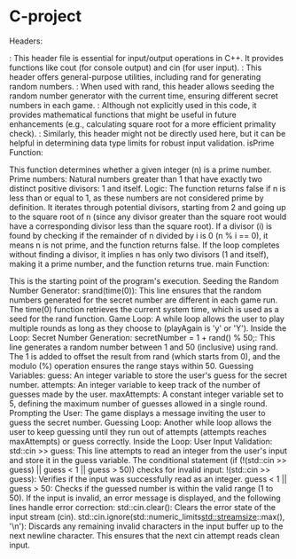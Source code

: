 # C-project
Headers:  

<iostream>: This header file is essential for input/output operations in C++. It provides functions like cout (for console output) and cin (for user input).
<cstdlib>: This header offers general-purpose utilities, including rand for generating random numbers.
<ctime>: When used with rand, this header allows seeding the random number generator with the current time, ensuring different secret numbers in each game.
<cmath>: Although not explicitly used in this code, it provides mathematical functions that might be useful in future enhancements (e.g., calculating square root for a more efficient primality check).
<limits>: Similarly, this header might not be directly used here, but it can be helpful in determining data type limits for robust input validation.
isPrime Function:

This function determines whether a given integer (n) is a prime number.
Prime numbers: Natural numbers greater than 1 that have exactly two distinct positive divisors: 1 and itself.
Logic:
The function returns false if n is less than or equal to 1, as these numbers are not considered prime by definition.
It iterates through potential divisors, starting from 2 and going up to the square root of n (since any divisor greater than the square root would have a corresponding divisor less than the square root).
If a divisor (i) is found by checking if the remainder of n divided by i is 0 (n % i == 0), it means n is not prime, and the function returns false.
If the loop completes without finding a divisor, it implies n has only two divisors (1 and itself), making it a prime number, and the function returns true.
main Function:

This is the starting point of the program's execution.
Seeding the Random Number Generator:
srand(time(0)): This line ensures that the random numbers generated for the secret number are different in each game run. The time(0) function retrieves the current system time, which is used as a seed for the rand function.
Game Loop:
A while loop allows the user to play multiple rounds as long as they choose to (playAgain is 'y' or 'Y').
Inside the Loop:
Secret Number Generation:
secretNumber = 1 + rand() % 50;: This line generates a random number between 1 and 50 (inclusive) using rand. The 1 is added to offset the result from rand (which starts from 0), and the modulo (%) operation ensures the range stays within 50.
Guessing Variables:
guess: An integer variable to store the user's guess for the secret number.
attempts: An integer variable to keep track of the number of guesses made by the user.
maxAttempts: A constant integer variable set to 5, defining the maximum number of guesses allowed in a single round.
Prompting the User:
The game displays a message inviting the user to guess the secret number.
Guessing Loop:
Another while loop allows the user to keep guessing until they run out of attempts (attempts reaches maxAttempts) or guess correctly.
Inside the Loop:
User Input Validation:
std::cin >> guess: This line attempts to read an integer from the user's input and store it in the guess variable.
The conditional statement (if (!(std::cin >> guess) || guess < 1 || guess > 50)) checks for invalid input:
!(std::cin >> guess): Verifies if the input was successfully read as an integer.
guess < 1 || guess > 50: Checks if the guessed number is within the valid range (1 to 50).
If the input is invalid, an error message is displayed, and the following lines handle error correction:
std::cin.clear(): Clears the error state of the input stream (cin).
std::cin.ignore(std::numeric_limits<std::streamsize>::max(), '\n'): Discards any remaining invalid characters in the input buffer up to the next newline character. This ensures that the next cin attempt reads clean input.
